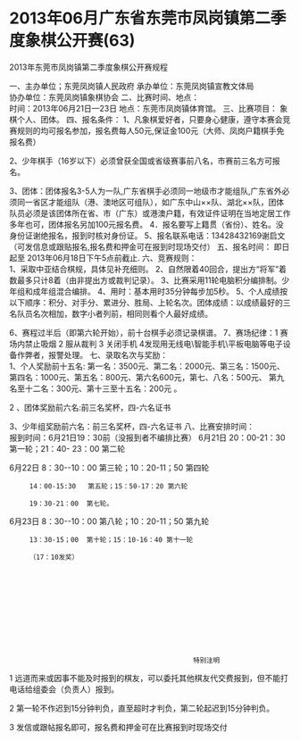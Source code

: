 # 2013年06月广东省东莞市凤岗镇第二季度象棋公开赛(63)

2013年东莞市凤岗镇第二季度象棋公开赛规程

一、主办单位；东莞凤岗镇人民政府
       承办单位：东莞凤岗镇宣教文体局  
       协办单位：东莞凤岗镇象棋协会
二、比赛时间、地点：  
      时间：2013年06月21日—23日 
      地点：东莞市凤岗镇体育馆。
三、比赛项目： 象棋个人、团体。
四、报名条件： 
    1、凡象棋爱好者，只要身心健康，遵守本赛会竞赛规则的均可报名参加，报名费每人50元,保证金100元（大师、凤岗户籍棋手免报名费）

   2、少年棋手（16岁以下）必须曾获全国或省级赛事前八名，市赛前三名方可报名。

  3、团体：团体报名3-5人为一队,广东省棋手必须同一地级市才能组队,广东省外必须同一省区才能组队（港、澳地区可组队），如广东中山××队、湖北××队，团体队员必须是该团体所在省、市（广东）或港澳户籍，有效证件证明在当地定居工作多年也可，团体报名另加100元报名费。
    4．报名要写上籍贯（省份）、姓名。没身份证谢绝报名，报到时核对身份证。      5、报名联系电话：13428432169谢启文（可发信息或跟贴报名,报名费和押金可在报到时现场交付）
五、报名时间： 即日起至 2013年06月18日下午5点前截止.
六、竞赛规则：  
    1、采取中亚结合棋规，具体见补充细则。
    2、自然限着40回合，提出方“将军”着数最多只计8着（由非提出方或裁判记录）。
    3、比赛采用11轮电脑积分编排制。少年组和成年组混合编排。
    4、用时：基本用时35分钟每步加5秒。
    5、个人成绩按以下顺序：积分、对手分、累进分、胜局、上轮名次。团体成绩：以成绩最好的三名队员名次相加，数字小者列前，相同则看个人最好成绩。

6、赛程过半后（即第六轮开始），前十台棋手必须记录棋谱。
    7、赛场纪律：1 赛场内禁止吸烟  2 服从裁判   3 关闭手机  4发现用无线电\智能手机\平板电脑等电子设备作弊者，报警处理。
七、录取名次与奖励：  
     1、个人奖励前十五名:
      第一名：3500元、第二名：2000元、第三名：1500元、第四名：1000元、第五名：800元、第六名600元，第七、八名：500元、  第九名至十二名：300元、第十三至十五名：200元   。

2 、团体奖励前六名:前三名奖杯，四-六名证书

3、少年组奖励前六名：前三名奖杯，四-六名证书
八、比赛安排时间：   
    报到时间：6月21日19：30前（没报到者不编排比赛）
    6月21日 20：00-21：30 第一轮；21：40- 23：00 第二轮

 6月22日 8：30--10：00  第三轮；10：20-11；50 第四轮

         14：00-15:30   第五轮；15：50-17：20 第六轮

         19：30-21：00  第七轮。

 6月23日 8：30--10：00  第八轮；10：20-11；50 第九轮

         13：30-15；00  第十轮；15：10-16：40 第十一轮

         （17：10发奖）

                                    







 


                                                  特别注明  


1  远道而来或因事不能及时报到的棋友，可以委托其他棋友代交费报到，但不能打电话给组委会（负责人）报到。 


2  第一轮不作迟到15分钟判负，直至超时才判负，第二轮起迟到15分钟判负。


3  发信或跟帖报名即可，报名费和押金可在比赛报到时现场交付 
